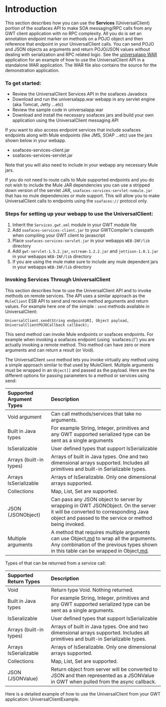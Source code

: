 # Introduction #

This section describes how you can use the **Services** (UniversalClient) portion of the soafaces API to make SOA messaging/RPC calls from any GWT client application with no RPC complexity. All you do is set an annotation endpoint marker on methods on a POJO object and then reference that endpoint in your UniversalClient calls. You can send POJO and JSON objects as arguments and return POJO/JSON values without dealing with serialization and RPC related logic. See the [universalapp WAR](http://soafaces.googlecode.com/files/universalapp-example-war-2.0.0.zip) application for an example of how to use the UniversalClient API in a standalone WAR application. The WAR file also contains the source for the demonstration application.

### To get started: ###
  * Review the UniversalClient Services API in the soafaces Javadocs
  * Download and run the universalapp.war webapp in any servlet engine (aka Tomcat, Jetty ...etc)
  * Review the sample code in universalapp.war
  * Download and install the necessary soafaces jars and build your own application using the UniversalClient messaging API

If you want to also access endpoint services that include soafaces endpoints along with Mule endpoints (like JMS, SOAP ...etc) use the jars shown below in your webapp.

  * soafaces-services-client.jar
  * soafaces-services-servlet.jar

Note that you will also need to include in your webapp any necessary Mule jars.

If you do not need to route calls to Mule supported endpoints and you do not wish to include the Mule JAR dependencies you can use a stripped down version of the servlet JAR, `soafaces-services-servlet-nomule.jar` that has no mule dependencies or mule support. This will allow you to make UniversalClient calls to endpoints using the `soafaces://` protocol only.

### Steps for setting up your webapp to use the UniversalClient: ###
  1. Inherit the `Services.gwt.xml` module in your GWT module file
  1. Add `soafaces-services-client.jar` to your GWTCompiler's classpath when compiling your GWT client to javascript
  1. Place `soafaces-services-servlet.jar` in your webapps `WEB-INF/lib` directory
  1. Add `gwt-servlet-1.5.2.jar`, `xstream-1.2.2.jar` and `jettison-1.0.1.jar` in your webapps `WEB-INF/lib` directory
  1. If you are using the mule make sure to include any mule dependent jars in your webapps `WEB-INF/lib` directory

### Invoking Services Through UniversalClient ###
This section describes how to use the UniversalClient API and to invoke methods on remote services. The API uses a similar approach as the `MuleClient` ESB API to send and receive method arguments and return values. For example here one of the simiple :
`send` methods available in UniversalClient:
```
UniversalClient.send(String endpointURI, Object payload, UniversalClientPOJOCallback callback);
```

This send method can invoke Mule endpoints or soafaces endpoints. For example when invoking a soafaces endpoint (using `soafaces://') you are actually invoking a remote method. This method can have zero or more arguments and can return a result (or Void).

The UniversalClient `send` method lets you invoke virtually any method using a simple approach similar to that used by MuleClient. Multiple arguments must be wrapped in an `Object[]` and passed as the payload. Here are the different options for passing parameters to a method or services using send:

| **Supported Argument Types** | **Description** |
|:-----------------------------|:----------------|
| Void argument | Can call methods/services that take no arguments. |
| Built in Java types | For example String, Integer, primitives and any GWT supported serialized type can be sent as a single arguments |
| IsSeralizable | User defined types that support IsSerializable |
| Arrays (built-in types) | Arrays of built in Java types. One and two dimensional arrays supported. Includes all primitives and built-in Serializable types. |
| Arrays IsSerializable | Arrays of IsSeralizable. Only one dimensional arrays supported. |
| Collections | Map, List, Set are supported. |
| JSON (JSONObject) | Can pass any JSON object to server by wrapping in GWT JSONObject. On the server it will be converted to corresponding Java object and passed to the service or method being invoked. |
| Multiple arguments | A method that requires multiple arguments can use Object[.md](.md) to wrap all the arguments. Any combination of the previous types shown in this table can be wrapped in Object[.md](.md). |

Types of that can be returned from a service call:

| **Supported Return Types** | **Description** |
|:---------------------------|:----------------|
| Void | Return type Void. Nothing returned. |
| Built in Java types | For example String, Integer, primitives and any GWT supported serialized type can be sent as a single arguments. |
| IsSeralizable | User defined types that support IsSerializable |
| Arrays (built-in types) | Arrays of built in Java types. One and two dimensional arrays supported. Includes all primitives and built-in Serializable types. |
| Arrays IsSerializable | Arrays of IsSeralizable. Only one dimensional arrays supported. |
| Collections | Map, List, Set are supported. |
| JSON (JSONValue) | Return object from server will be converted to JSON and then represented as a JSONValue in GWT when pulled from the async callback. |

Here is a detailed example of how to use the UniversalClient from your GWT application: UniversalClientExample.